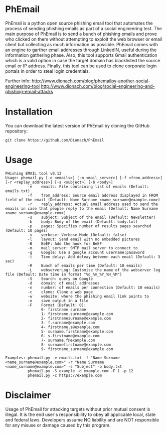 PhEmail
======

PhEmail is a python open source phishing email tool that automates the process of sending phishing emails as part of a social engineering test. The main purpose of PhEmail is to send a bunch of phishing emails and prove who clicked on them without attempting to exploit the web browser or email client but collecting as much information as possible. PhEmail comes with an engine to garther email addresses through LinkedIN, useful during the information gathering phase. Also, this tool supports Gmail authentication which is a valid option in case the target domain has blacklisted the source email or IP address. Finally, this tool can be used to clone corporate login portals in order to steal login credentials.

Further info:
http://www.dionach.com/blog/phemailpy-another-social-engineering-tool
http://www.dionach.com/blog/social-engineering-and-phishing-email-attacks

Installation
=====
You can download the latest version of PhEmail by cloning the GitHub repository:

	git clone https://github.com/Dionach/PhEmail


Usage
=====
	PHishing EMAIL tool v0.13
	Usage: phemail.py [-e <emails>] [-m <mail_server>] [-f <from_address>] [-r <replay_address>] [-s <subject>] [-b <body>]
	          -e    emails: File containing list of emails (Default: emails.txt)
	          -f    from_address: Source email address displayed in FROM field of the email (Default: Name Surname <name_surname@example.com>)
	          -r    reply_address: Actual email address used to send the emails in case that people reply to the email (Default: Name Surname <name_surname@example.com>)
	          -s    subject: Subject of the email (Default: Newsletter)
	          -b    body: Body of the email (Default: body.txt)
	          -p    pages: Specifies number of results pages searched (Default: 10 pages)
	          -v    verbose: Verbose Mode (Default: false)
	          -l    layout: Send email with no embedded pictures 
	          -B    BeEF: Add the hook for BeEF
	          -m    mail_server: SMTP mail server to connect to
	          -g    Google: Use a google account username:password
	          -t    Time delay: Add deleay between each email (Default: 3 sec)
	          -R    Bunch of emails per time (Default: 10 emails)
	          -L    webserverLog: Customise the name of the webserver log file (Default: Date time in format "%d_%m_%Y_%H_%M")
	          -S    Search: query on Google
	          -d    domain: of email addresses
	          -n    number: of emails per connection (Default: 10 emails)
	          -c    clone: Clone a web page
	          -w    website: where the phishing email link points to
	          -o    save output in a file
	          -F    Format (Default: 0): 
	                0- firstname surname
	                1- firstname.surname@example.com
	                2- firstnamesurname@example.com
	                3- f.surname@example.com
	                4- firstname.s@example.com
	                5- surname.firstname@example.com
	                6- s.firstname@example.com
	                7- surname.f@example.com
	                8- surnamefirstname@example.com
	                9- firstname_surname@example.com 
	          
	Examples: phemail.py -e emails.txt -f "Name Surname <name_surname@example.com>" -r "Name Surname <name_surname@example.com>" -s "Subject" -b body.txt
	          phemail.py -S example -d example.com -F 1 -p 12
	          phemail.py -c https://example.com


Disclaimer
=====
Usage of PhEmail for attacking targets without prior mutual consent is illegal. 
It is the end user's responsibility to obey all applicable local, state and federal laws. 
Developers assume NO liability and are NOT responsible for any misuse or damage caused by this program.